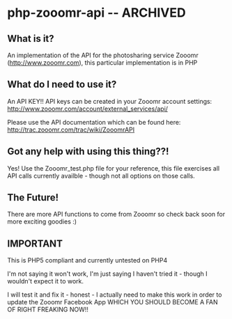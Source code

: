 # php-zooomr-api -- ARCHIVED

## What is it?
An implementation of the API for the photosharing service Zooomr (http://www.zooomr.com), this particular implementation is in PHP

## What do I need to use it?
An API KEY!!
API keys can be created in your Zooomr account settings: http://www.zooomr.com/account/external_services/api/

Please use the API documentation which can be found here: http://trac.zooomr.com/trac/wiki/ZooomrAPI

## Got any help with using this thing??!
Yes! Use the Zooomr_test.php file for your reference, this file exercises all API calls currently availble - though not all options on those calls.

## The Future!
There are more API functions to come from Zooomr so check back soon for more exciting goodies :)

## IMPORTANT
This is PHP5 compliant and currently untested on PHP4

I'm not saying it won't work, I'm just saying I haven't tried it - though I wouldn't expect it to work.

I will test it and fix it - honest - I actually need to make this work in order to update the Zooomr Facebook App WHICH YOU SHOULD BECOME A FAN OF RIGHT FREAKING NOW!!
